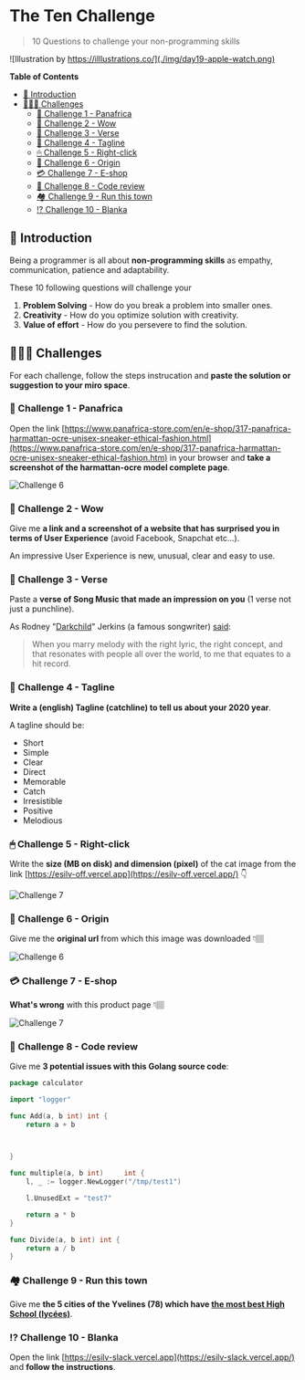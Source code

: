 # The Ten Challenge

> 10 Questions to challenge your non-programming skills

![Illustration by https://illlustrations.co/](./img/day19-apple-watch.png)

<!-- START doctoc generated TOC please keep comment here to allow auto update -->
<!-- DON'T EDIT THIS SECTION, INSTEAD RE-RUN doctoc TO UPDATE -->
**Table of Contents**

- [🐣 Introduction](#-introduction)
- [👩🏽‍💻 Challenges](#%E2%80%8D-challenges)
  - [🥾 Challenge 1 - Panafrica](#%F0%9F%A5%BE-challenge-1---panafrica)
  - [📱 Challenge 2 - Wow](#-challenge-2---wow)
  - [🎸 Challenge 3 - Verse](#-challenge-3---verse)
  - [🎤 Challenge 4 - Tagline](#-challenge-4---tagline)
  - [🖱 Challenge 5 - Right-click](#%F0%9F%96%B1-challenge-5---right-click)
  - [🌄 Challenge 6 - Origin](#-challenge-6---origin)
  - [💳 Challenge 7 - E-shop](#-challenge-7---e-shop)
  - [📝 Challenge 8 - Code review](#-challenge-8---code-review)
  - [🏘 Challenge 9 - Run this town](#%F0%9F%8F%98-challenge-9---run-this-town)
  - [⁉️ Challenge 10 - Blanka](#-challenge-10---blanka)

<!-- END doctoc generated TOC please keep comment here to allow auto update -->

## 🐣 Introduction

Being a programmer is all about **non-programming skills** as empathy, communication, patience and adaptability.

These 10 following questions will challenge your

1. **Problem Solving** -  How do you break a problem into smaller ones.
2. **Creativity** - How do you optimize solution with creativity.
3. **Value of effort** - How do you persevere to find the solution.

## 👩🏽‍💻 Challenges

For each challenge, follow the steps instrucation and **paste the solution or suggestion to your miro space**.

### 🥾 Challenge 1 - Panafrica

Open the link [https://www.panafrica-store.com/en/e-shop/317-panafrica-harmattan-ocre-unisex-sneaker-ethical-fashion.html](https://www.panafrica-store.com/en/e-shop/317-panafrica-harmattan-ocre-unisex-sneaker-ethical-fashion.htm) in your browser and **take a screenshot of the harmattan-ocre model complete page**.

![Challenge 6](./img/harmattan-ocre.png)


### 📱 Challenge 2 - Wow

Give me **a link and a screenshot of a website that has surprised you in terms of User Experience** (avoid Facebook, Snapchat etc...).

An impressive User Experience is new, unusual, clear and easy to use.

### 🎸 Challenge 3 - Verse

Paste a **verse of Song Music that made an impression on you** (1 verse not just a punchline).

As Rodney "[Darkchild](https://www.instagram.com/rodneyjerkins/)" Jerkins (a famous songwriter) [said](https://www.redbull.com/int-en/jetta-and-darkchild-explain-how-to-write-a-pop-banger):

> When you marry melody with the right lyric, the right concept, and that resonates with people all over the world, to me that equates to a hit record.

### 🎤 Challenge 4 - Tagline

**Write a (english) Tagline (catchline) to tell us about your 2020 year**.

A tagline should be:

* Short
* Simple
* Clear
* Direct
* Memorable
* Catch
* Irresistible
* Positive
* Melodious


### 🖱 Challenge 5 - Right-click

Write the **size (MB on disk) and dimension (pixel)** of the cat image from the link [https://esilv-off.vercel.app](https://esilv-off.vercel.app/) 👇

![Challenge 7](./img/off.png)


### 🌄 Challenge 6 - Origin

Give me the **original url** from which this image was downloaded 👇🏽

![Challenge 6](./img/TOGETHERWESTAND.jpg)


### 💳 Challenge 7 - E-shop

**What's wrong** with this product page 👇🏽

![Challenge 7](./img/reebok.png)


### 📝 Challenge 8 - Code review

Give me **3 potential issues with this Golang source code**:


```go
package calculator

import "logger"

func Add(a, b int) int {
	return a + b



}

func multiple(a, b int) 	int {
	l, _ := logger.NewLogger("/tmp/test1")

	l.UnusedExt = "test7"

	return a * b
}

func Divide(a, b int) int {
	return a / b
}
```

### 🏘 Challenge 9 - Run this town

Give me **the 5 cities of the Yvelines (78) which have [the most best High School (lycées)](https://www.letudiant.fr/palmares/classement-lycees/academie-versailles.html)**.

### ⁉️ Challenge 10 - Blanka

Open the link [https://esilv-slack.vercel.app](https://esilv-slack.vercel.app/) and **follow the instructions**.
